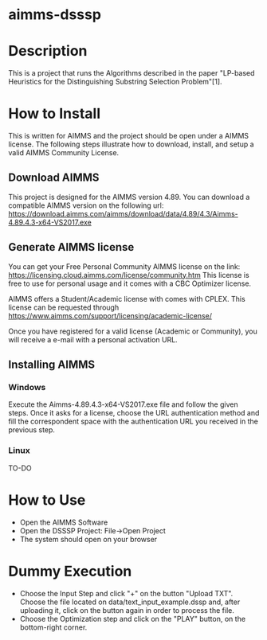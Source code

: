 # aimms-dsssp

# Description

This is a project that runs the Algorithms described in the paper "LP-based Heuristics for the Distinguishing Substring Selection Problem"[1].


# How to Install

This is written for AIMMS and the project should be open under a AIMMS license. The following steps illustrate how to download, install, and setup a valid AIMMS Community License. 

## Download AIMMS

This project is designed for the AIMMS version 4.89.
You can download a compatible AIMMS version on the following url: https://download.aimms.com/aimms/download/data/4.89/4.3/Aimms-4.89.4.3-x64-VS2017.exe

## Generate AIMMS license

You can get your Free Personal Community AIMMS license on the link: https://licensing.cloud.aimms.com/license/community.htm
This license is free to use for personal usage and it comes with a CBC Optimizer license.

AIMMS offers a Student/Academic license with comes with CPLEX. This license can be requested through https://www.aimms.com/support/licensing/academic-license/

Once you have registered for a valid license (Academic or Community), you will receive a e-mail with a personal activation URL.

## Installing AIMMS

### Windows

Execute the Aimms-4.89.4.3-x64-VS2017.exe file and follow the given steps. Once it asks for a license, choose the URL authentication method and fill the correspondent space with the authentication URL you received in the previous step. 

### Linux

TO-DO

# How to Use

* Open the AIMMS Software
* Open the DSSSP Project: File->Open Project
* The system should open on your browser

# Dummy Execution

* Choose the Input Step and click "+" on the button "Upload TXT". Choose the file located on data/text_input_example.dssp and, after uploading it, click on the button again in order to process the file. 
* Choose the Optimization step and click on the "PLAY" button, on the bottom-right corner. 
